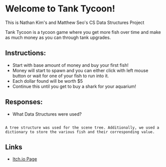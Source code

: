 
# Welcome to Tank Tycoon!

This is Nathan Kim's and Matthew Seo's CS Data Structures Project

Tank Tycoon is a tycoon game where you get more fish over time and make as much money as you can through tank upgrades. 

## Instructions:

- Start with base amount of money and buy your first fish!
- Money will start to spawn and you can either click with left mouse button or wait for one of your fish to run into it.
- Each dollar found will be worth $5
- Continue this until you get to buy a shark for your aquarium!

## Responses:
- What Data Structures were used?
```

A tree structure was used for the scene tree. Additionally, we used a dictionary to store the various fish and their corresponding value.

```



## Links

 - [Itch.io Page](https://sstray.itch.io/tank-tycoon)

